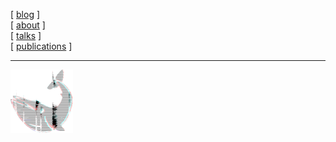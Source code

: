 [ [blog](/blog.md) ]  
[ [about](/about.md) ]  
[ [talks](/talks.md) ]  
[ [publications](/publications.md) ]  

---

![](/img/avalogo-small.png)

